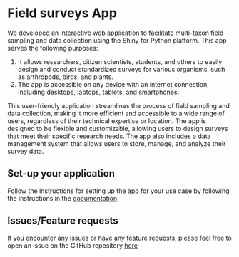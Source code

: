 # Field surveys App

We developed an interactive web application to facilitate multi-taxon field sampling and data collection using the Shiny for Python platform. This app serves the following purposes:

1. It allows researchers, citizen scientists, students, and others to easily design and conduct standardized surveys for various organisms, such as arthropods, birds, and plants.
2. The app is accessible on any device with an internet connection, including desktops, laptops, tablets, and smartphones.

This user-friendly application streamlines the process of field sampling and data collection, making it more efficient and accessible to a wide range of users, regardless of their technical expertise or location. The app is designed to be flexible and customizable, allowing users to design surveys that meet their specific research needs. The app also includes a data management system that allows users to store, manage, and analyze their survey data.

## Set-up your application

Follow the instructions for setting up the app for your use case by following the instructions in the [documentation](https://karangattu.github.io/fieldsurveys/).


## Issues/Feature requests

If you encounter any issues or have any feature requests, please feel free to open an issue on the GitHub repository [here](https://github.com/karangattu/fieldsurveys/issues)